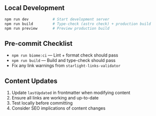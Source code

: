 ## Local Development

```bash
npm run dev           # Start development server
npm run build         # Type-check (astro check) + production build
npm run preview       # Preview production build
```

## Pre-commit Checklist

- `npm run biome:ci` — Lint + format check should pass
- `npm run build` — Build and type-check should pass
- Fix any link warnings from `starlight-links-validator`

## Content Updates

1. Update `lastUpdated` in frontmatter when modifying content
2. Ensure all links are working and up-to-date
3. Test locally before committing
4. Consider SEO implications of content changes
